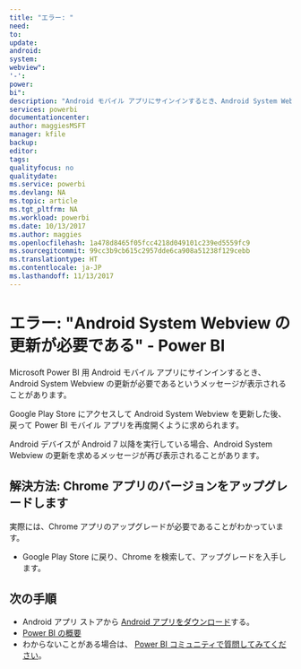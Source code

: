 ```yaml
---
title: "エラー: "
need: 
to: 
update: 
android: 
system: 
webview": 
'-': 
power: 
bi": 
description: "Android モバイル アプリにサインインするとき、Android System Webview の更新が必要であるというメッセージが表示されることがあります。"
services: powerbi
documentationcenter: 
author: maggiesMSFT
manager: kfile
backup: 
editor: 
tags: 
qualityfocus: no
qualitydate: 
ms.service: powerbi
ms.devlang: NA
ms.topic: article
ms.tgt_pltfrm: NA
ms.workload: powerbi
ms.date: 10/13/2017
ms.author: maggies
ms.openlocfilehash: 1a478d8465f05fcc4218d049101c239ed5559fc9
ms.sourcegitcommit: 99cc3b9cb615c2957dde6ca908a51238f129cebb
ms.translationtype: HT
ms.contentlocale: ja-JP
ms.lasthandoff: 11/13/2017
---
```

# <a name="error-need-to-update-android-system-webview---power-bi"></a>エラー: "Android System Webview の更新が必要である" - Power BI
Microsoft Power BI 用 Android モバイル アプリにサインインするとき、Android System Webview の更新が必要であるというメッセージが表示されることがあります。 

Google Play Store にアクセスして Android System Webview を更新した後、戻って Power BI モバイル アプリを再度開くように求められます。 

Android デバイスが Android 7 以降を実行している場合、Android System Webview の更新を求めるメッセージが再び表示されることがあります。 

## <a name="solution-upgrade-your-version-of-the-chrome-app"></a>解決方法: Chrome アプリのバージョンをアップグレードします
実際には、Chrome アプリのアップグレードが必要であることがわかっています。 

* Google Play Store に戻り、Chrome を検索して、アップグレードを入手します。

## <a name="next-steps"></a>次の手順
* Android アプリ ストアから [Android アプリをダウンロード](http://go.microsoft.com/fwlink/?LinkID=544867)する。
* [Power BI の概要](service-get-started.md)
* わからないことがある場合は、 [Power BI コミュニティで質問してみてください](http://community.powerbi.com/)。

